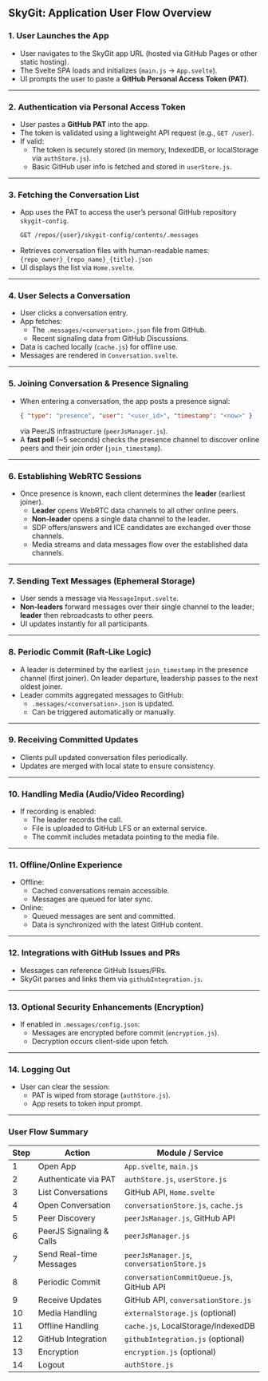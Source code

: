 
## SkyGit: Application User Flow Overview

### **1. User Launches the App**
- User navigates to the SkyGit app URL (hosted via GitHub Pages or other static hosting).
- The Svelte SPA loads and initializes (`main.js` → `App.svelte`).
- UI prompts the user to paste a **GitHub Personal Access Token (PAT)**.

---

### **2. Authentication via Personal Access Token**
- User pastes a **GitHub PAT** into the app.
- The token is validated using a lightweight API request (e.g., `GET /user`).
- If valid:
  - The token is securely stored (in memory, IndexedDB, or localStorage via `authStore.js`).
  - Basic GitHub user info is fetched and stored in `userStore.js`.

---

### **3. Fetching the Conversation List**
- App uses the PAT to access the user’s personal GitHub repository `skygit-config`.
  ```bash
  GET /repos/{user}/skygit-config/contents/.messages
  ```
- Retrieves conversation files with human-readable names: `{repo_owner}_{repo_name}_{title}.json`
- UI displays the list via `Home.svelte`.

---

### **4. User Selects a Conversation**
- User clicks a conversation entry.
- App fetches:
  - The `.messages/<conversation>.json` file from GitHub.
  - Recent signaling data from GitHub Discussions.
- Data is cached locally (`cache.js`) for offline use.
- Messages are rendered in `Conversation.svelte`.

---

### **5. Joining Conversation & Presence Signaling**
- When entering a conversation, the app posts a presence signal:
  ```json
  { "type": "presence", "user": "<user_id>", "timestamp": "<now>" }
  ```
  via PeerJS infrastructure (`peerJsManager.js`).
- A **fast poll** (~5 seconds) checks the presence channel to discover online peers and their join order (`join_timestamp`).

---

### **6. Establishing WebRTC Sessions**
- Once presence is known, each client determines the **leader** (earliest joiner).
  - **Leader** opens WebRTC data channels to all other online peers.
  - **Non-leader** opens a single data channel to the leader.
  - SDP offers/answers and ICE candidates are exchanged over those channels.
  - Media streams and data messages flow over the established data channels.

---

### **7. Sending Text Messages (Ephemeral Storage)**
- User sends a message via `MessageInput.svelte`.
- **Non-leaders** forward messages over their single channel to the leader; **leader** then rebroadcasts to other peers.
- UI updates instantly for all participants.

---

### **8. Periodic Commit (Raft-Like Logic)**
- A leader is determined by the earliest `join_timestamp` in the presence channel (first joiner).  On leader departure, leadership passes to the next oldest joiner.
- Leader commits aggregated messages to GitHub:
  - `.messages/<conversation>.json` is updated.
  - Can be triggered automatically or manually.

---

### **9. Receiving Committed Updates**
- Clients pull updated conversation files periodically.
- Updates are merged with local state to ensure consistency.

---

### **10. Handling Media (Audio/Video Recording)**
- If recording is enabled:
  - The leader records the call.
  - File is uploaded to GitHub LFS or an external service.
  - The commit includes metadata pointing to the media file.

---

### **11. Offline/Online Experience**
- Offline:
  - Cached conversations remain accessible.
  - Messages are queued for later sync.
- Online:
  - Queued messages are sent and committed.
  - Data is synchronized with the latest GitHub content.

---

### **12. Integrations with GitHub Issues and PRs**
- Messages can reference GitHub Issues/PRs.
- SkyGit parses and links them via `githubIntegration.js`.

---

### **13. Optional Security Enhancements (Encryption)**
- If enabled in `.messages/config.json`:
  - Messages are encrypted before commit (`encryption.js`).
  - Decryption occurs client-side upon fetch.

---

### **14. Logging Out**
- User can clear the session:
  - PAT is wiped from storage (`authStore.js`).
  - App resets to token input prompt.

---

### **User Flow Summary**

| Step | Action                      | Module / Service                     |
|------|-----------------------------|--------------------------------------|
| 1    | Open App                    | `App.svelte`, `main.js`              |
| 2    | Authenticate via PAT        | `authStore.js`, `userStore.js`       |
| 3    | List Conversations          | GitHub API, `Home.svelte`            |
| 4    | Open Conversation           | `conversationStore.js`, `cache.js`   |
| 5    | Peer Discovery              | `peerJsManager.js`, GitHub API       |
| 6    | PeerJS Signaling & Calls    | `peerJsManager.js`                   |
| 7    | Send Real-time Messages     | `peerJsManager.js`, `conversationStore.js` |
| 8    | Periodic Commit             | `conversationCommitQueue.js`, GitHub API |
| 9    | Receive Updates             | GitHub API, `conversationStore.js`   |
| 10   | Media Handling              | `externalStorage.js` (optional)      |
| 11   | Offline Handling            | `cache.js`, LocalStorage/IndexedDB   |
| 12   | GitHub Integration          | `githubIntegration.js` (optional)    |
| 13   | Encryption                  | `encryption.js` (optional)           |
| 14   | Logout                      | `authStore.js`                       |


